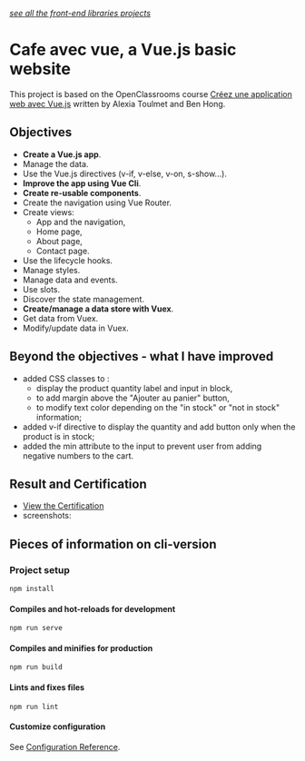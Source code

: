 *[see all the front-end libraries projects](https://github.com/s-manguy/projects/tree/main/front-end-libraries)*


# Cafe avec vue, a Vue.js basic website
This project is based on the OpenClassrooms course [Créez une application web avec Vue.js](https://openclassrooms.com/fr/courses/6390311-creez-une-application-web-avec-vue-js) written by Alexia Toulmet and Ben Hong.

## Objectives
* **Create a Vue.js app**.
* Manage the data.
* Use the Vue.js directives (v-if, v-else, v-on, s-show...).
* **Improve the app using Vue Cli**.
* **Create re-usable components**.
* Create the navigation using Vue Router.
* Create views:
  * App and the navigation,
  * Home page,
  * About page,
  * Contact page. 
* Use the lifecycle hooks.
* Manage styles.
* Manage data and events.
* Use slots.
* Discover the state management.
* **Create/manage a data store with Vuex**.
* Get data from Vuex.
* Modify/update data in Vuex.


## Beyond the objectives - what I have improved
* added CSS classes to :
  * display the product quantity label and input in block,
  * to add margin above the "Ajouter au panier" button,
  * to modify text color depending on the "in stock" or "not in stock" information;
* added v-if directive to display the quantity and add button only when the product is in stock;
* added the min attribute to the input to prevent user from adding negative numbers to the cart.

## Result and Certification
* [View the Certification](https://github.com/s-manguy/diploma/blob/main/WEB-DEVELOPPER/certificate-vue-js-1977167923.pdf)  
* screenshots:

## Pieces of information on cli-version

### Project setup
```
npm install
```

#### Compiles and hot-reloads for development
```
npm run serve
```

#### Compiles and minifies for production
```
npm run build
```

#### Lints and fixes files
```
npm run lint
```

#### Customize configuration
See [Configuration Reference](https://cli.vuejs.org/config/).
